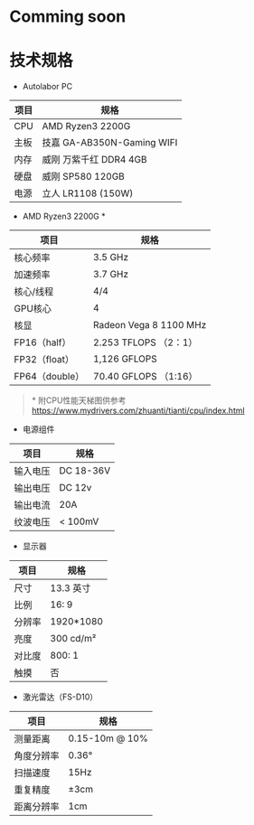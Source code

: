 # Comming soon

# 技术规格

* Autolabor PC

| 项目                 | 规格            |
| ------------------- | --------------- |
| CPU        | AMD Ryzen3 2200G          | 
| 主板       | 技嘉 GA-AB350N-Gaming WIFI|
| 内存       | 威刚 万紫千红 DDR4 4GB    |
| 硬盘       | 威刚 SP580 120GB         |
| 电源       | 立人 LR1108 (150W)       |

* AMD Ryzen3 2200G \*

| 项目              | 规格                      |
| ---------------- | --------------------------|
| 核心频率          | 3.5 GHz                   |
| 加速频率          | 3.7 GHz                   |
| 核心/线程         | 4/4                       |
| GPU核心           | 4                         |
| 核显              | Radeon Vega 8 1100 MHz    |
| FP16（half）      | 2.253 TFLOPS （2：1）     |
| FP32（float）     | 1,126 GFLOPS              |
| FP64（double）    | 70.40 GFLOPS （1:16）     |

> \* 附CPU性能天梯图供参考 https://www.mydrivers.com/zhuanti/tianti/cpu/index.html

* 电源组件

| 项目                 | 规格            |
| ------------------- | --------------- |
| 输入电压              | DC 18-36V      |
| 输出电压              | DC 12v        | 
| 输出电流              | 20A           |
| 纹波电压              | < 100mV       |

* 显示器

| 项目                 | 规格            |
| ------------------- | --------------- |
| 尺寸              | 13.3 英寸      |
| 比例              | 16: 9         |
| 分辨率            | 1920*1080     |
| 亮度              | 300 cd/m²     |
| 对比度            | 800: 1         |
| 触摸              | 否            |

* 激光雷达（FS-D10）

| 项目                 | 规格            |
| ------------------- | --------------- |
| 测量距离             | 0.15-10m @ 10%  |
| 角度分辨率           | 0.36°           |
| 扫描速度             | 15Hz            |
| 重复精度             | ±3cm            |
| 距离分辨率           | 1cm             |
